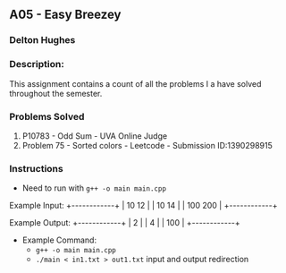 ## A05 - Easy Breezey
### Delton Hughes
### Description:
This assignment contains a count of all the problems I a have solved throughout the semester. 

### Problems Solved
1. P10783 - Odd Sum - UVA Online Judge
2. Problem 75 - Sorted colors - Leetcode - Submission ID:1390298915


### Instructions

- Need to run with `g++ -o main main.cpp`


Example Input: 
+------------+
| 10 12      |
| 10 14      |
| 100 200    |
+------------+

Example Output: 
+------------+
| 2          |
| 4          |
| 100        |
+------------+

- Example Command:
    - `g++ -o main main.cpp`
    - `./main < in1.txt > out1.txt` input and output redirection
